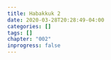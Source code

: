 ```yaml
---
title: Habakkuk 2
date: 2020-03-28T20:28:49-04:00
categories: []
tags: []
chapter: "002"
inprogress: false
---
```


